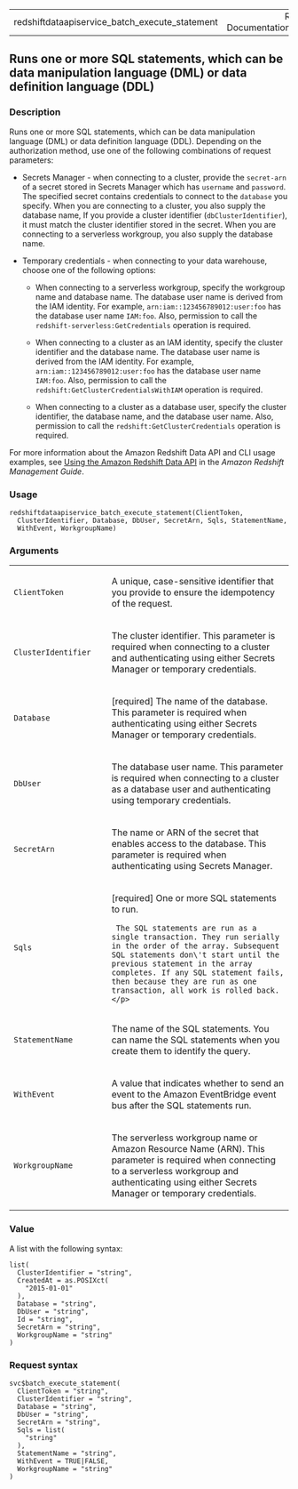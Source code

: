 <table style="width: 100%;">
<tbody>
<tr class="odd">
<td>redshiftdataapiservice_batch_execute_statement</td>
<td style="text-align: right;">R Documentation</td>
</tr>
</tbody>
</table>

## Runs one or more SQL statements, which can be data manipulation language (DML) or data definition language (DDL)

### Description

Runs one or more SQL statements, which can be data manipulation language
(DML) or data definition language (DDL). Depending on the authorization
method, use one of the following combinations of request parameters:

-   Secrets Manager - when connecting to a cluster, provide the
    `secret-arn` of a secret stored in Secrets Manager which has
    `username` and `password`. The specified secret contains credentials
    to connect to the `database` you specify. When you are connecting to
    a cluster, you also supply the database name, If you provide a
    cluster identifier (`dbClusterIdentifier`), it must match the
    cluster identifier stored in the secret. When you are connecting to
    a serverless workgroup, you also supply the database name.

-   Temporary credentials - when connecting to your data warehouse,
    choose one of the following options:

    -   When connecting to a serverless workgroup, specify the workgroup
        name and database name. The database user name is derived from
        the IAM identity. For example, `⁠arn:iam::123456789012:user:foo⁠`
        has the database user name `IAM:foo`. Also, permission to call
        the `redshift-serverless:GetCredentials` operation is required.

    -   When connecting to a cluster as an IAM identity, specify the
        cluster identifier and the database name. The database user name
        is derived from the IAM identity. For example,
        `⁠arn:iam::123456789012:user:foo⁠` has the database user name
        `IAM:foo`. Also, permission to call the
        `redshift:GetClusterCredentialsWithIAM` operation is required.

    -   When connecting to a cluster as a database user, specify the
        cluster identifier, the database name, and the database user
        name. Also, permission to call the
        `redshift:GetClusterCredentials` operation is required.

For more information about the Amazon Redshift Data API and CLI usage
examples, see [Using the Amazon Redshift Data
API](https://docs.aws.amazon.com/redshift/latest/mgmt/data-api.html) in
the *Amazon Redshift Management Guide*.

### Usage

    redshiftdataapiservice_batch_execute_statement(ClientToken,
      ClusterIdentifier, Database, DbUser, SecretArn, Sqls, StatementName,
      WithEvent, WorkgroupName)

### Arguments

<table>
<colgroup>
<col style="width: 35%" />
<col style="width: 65%" />
</colgroup>
<tbody>
<tr class="odd">
<td><code
id="redshiftdataapiservice_batch_execute_statement_:_ClientToken">ClientToken</code></td>
<td><p>A unique, case-sensitive identifier that you provide to ensure
the idempotency of the request.</p></td>
</tr>
<tr class="even">
<td><code
id="redshiftdataapiservice_batch_execute_statement_:_ClusterIdentifier">ClusterIdentifier</code></td>
<td><p>The cluster identifier. This parameter is required when
connecting to a cluster and authenticating using either Secrets Manager
or temporary credentials.</p></td>
</tr>
<tr class="odd">
<td><code
id="redshiftdataapiservice_batch_execute_statement_:_Database">Database</code></td>
<td><p>[required] The name of the database. This parameter is required
when authenticating using either Secrets Manager or temporary
credentials.</p></td>
</tr>
<tr class="even">
<td><code
id="redshiftdataapiservice_batch_execute_statement_:_DbUser">DbUser</code></td>
<td><p>The database user name. This parameter is required when
connecting to a cluster as a database user and authenticating using
temporary credentials.</p></td>
</tr>
<tr class="odd">
<td><code
id="redshiftdataapiservice_batch_execute_statement_:_SecretArn">SecretArn</code></td>
<td><p>The name or ARN of the secret that enables access to the
database. This parameter is required when authenticating using Secrets
Manager.</p></td>
</tr>
<tr class="even">
<td><code
id="redshiftdataapiservice_batch_execute_statement_:_Sqls">Sqls</code></td>
<td><p>[required] One or more SQL statements to run.</p>
<div class="sourceCode">
<pre><code> The SQL statements are run as a single transaction. They run serially in the order of the array. Subsequent SQL statements don\&#39;t start until the previous statement in the array completes. If any SQL statement fails, then because they are run as one transaction, all work is rolled back.&lt;/p&gt;</code></pre>
</div></td>
</tr>
<tr class="odd">
<td><code
id="redshiftdataapiservice_batch_execute_statement_:_StatementName">StatementName</code></td>
<td><p>The name of the SQL statements. You can name the SQL statements
when you create them to identify the query.</p></td>
</tr>
<tr class="even">
<td><code
id="redshiftdataapiservice_batch_execute_statement_:_WithEvent">WithEvent</code></td>
<td><p>A value that indicates whether to send an event to the Amazon
EventBridge event bus after the SQL statements run.</p></td>
</tr>
<tr class="odd">
<td><code
id="redshiftdataapiservice_batch_execute_statement_:_WorkgroupName">WorkgroupName</code></td>
<td><p>The serverless workgroup name or Amazon Resource Name (ARN). This
parameter is required when connecting to a serverless workgroup and
authenticating using either Secrets Manager or temporary
credentials.</p></td>
</tr>
</tbody>
</table>

### Value

A list with the following syntax:

    list(
      ClusterIdentifier = "string",
      CreatedAt = as.POSIXct(
        "2015-01-01"
      ),
      Database = "string",
      DbUser = "string",
      Id = "string",
      SecretArn = "string",
      WorkgroupName = "string"
    )

### Request syntax

    svc$batch_execute_statement(
      ClientToken = "string",
      ClusterIdentifier = "string",
      Database = "string",
      DbUser = "string",
      SecretArn = "string",
      Sqls = list(
        "string"
      ),
      StatementName = "string",
      WithEvent = TRUE|FALSE,
      WorkgroupName = "string"
    )
